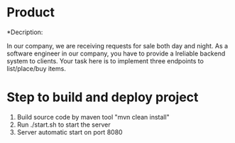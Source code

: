 # Product

*Decription:

In our company, we are receiving requests for sale both day and night. As a software engineer in our company, you have to provide a lreliable backend system to clients.
Your task here is to implement three endpoints to list/place/buy items.

# Step to build and deploy project
1. Build source code by maven tool "mvn clean install"
2. Run ./start.sh to start the server
3. Server automatic start on port 8080
